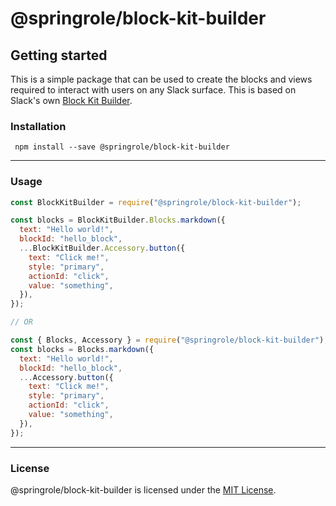 # @springrole/block-kit-builder

## Getting started

This is a simple package that can be used to create the blocks and views required to interact with users on any Slack surface. This is based on Slack's own [Block Kit Builder](https://app.slack.com/block-kit-builder/).

### Installation

```console
 npm install --save @springrole/block-kit-builder
```

---
### Usage

```javascript
const BlockKitBuilder = require("@springrole/block-kit-builder");

const blocks = BlockKitBuilder.Blocks.markdown({
  text: "Hello world!",
  blockId: "hello_block",
  ...BlockKitBuilder.Accessory.button({
    text: "Click me!",
    style: "primary",
    actionId: "click",
    value: "something",
  }),
});

// OR

const { Blocks, Accessory } = require("@springrole/block-kit-builder");
const blocks = Blocks.markdown({
  text: "Hello world!",
  blockId: "hello_block",
  ...Accessory.button({
    text: "Click me!",
    style: "primary",
    actionId: "click",
    value: "something",
  }),
});
```
---
### License
@springrole/block-kit-builder is licensed under the [MIT License](https://github.com/iamkun/dayjs/blob/HEAD/LICENSE).
